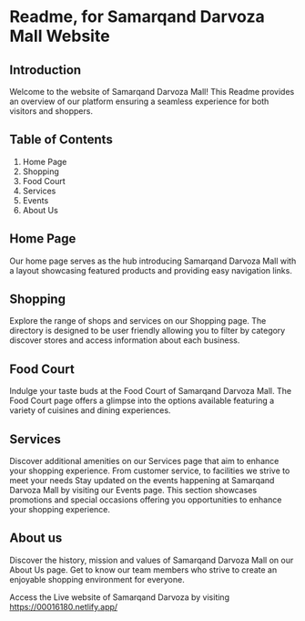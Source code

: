 # Readme, for Samarqand Darvoza Mall Website

## Introduction

Welcome to the website of Samarqand Darvoza Mall! This Readme provides an overview of our platform ensuring a seamless experience for both visitors and shoppers.

## Table of Contents

1. Home Page
2. Shopping
3. Food Court
4. Services
5. Events
6. About Us

## Home Page

Our home page serves as the hub introducing Samarqand Darvoza Mall with a layout showcasing featured products and providing easy navigation links.

## Shopping

Explore the range of shops and services on our Shopping page. The directory is designed to be user friendly allowing you to filter by category discover stores and access information about each business.

## Food Court

Indulge your taste buds at the Food Court of Samarqand Darvoza Mall. The Food Court page offers a glimpse into the options available featuring a variety of cuisines and dining experiences.

## Services

Discover additional amenities on our Services page that aim to enhance your shopping experience. From customer service, to facilities we strive to meet your needs 
Stay updated on the events happening at Samarqand Darvoza Mall by visiting our Events page. This section showcases promotions and special occasions offering you opportunities to enhance your shopping experience.

## About us

Discover the history, mission and values of Samarqand Darvoza Mall on our About Us page. Get to know our team members who strive to create an enjoyable shopping environment for everyone.

Access the Live website of Samarqand Darvoza by visiting https://00016180.netlify.app/ 